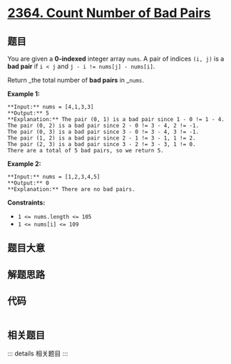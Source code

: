 # [2364. Count Number of Bad Pairs](https://leetcode.com/problems/count-number-of-bad-pairs)

## 题目

You are given a **0-indexed** integer array `nums`. A pair of indices `(i, j)`
is a **bad pair** if `i < j` and `j - i != nums[j] - nums[i]`.

Return _the total number of **bad pairs** in _`nums`.



**Example 1:**

    
    
    **Input:** nums = [4,1,3,3]
    **Output:** 5
    **Explanation:** The pair (0, 1) is a bad pair since 1 - 0 != 1 - 4.
    The pair (0, 2) is a bad pair since 2 - 0 != 3 - 4, 2 != -1.
    The pair (0, 3) is a bad pair since 3 - 0 != 3 - 4, 3 != -1.
    The pair (1, 2) is a bad pair since 2 - 1 != 3 - 1, 1 != 2.
    The pair (2, 3) is a bad pair since 3 - 2 != 3 - 3, 1 != 0.
    There are a total of 5 bad pairs, so we return 5.
    

**Example 2:**

    
    
    **Input:** nums = [1,2,3,4,5]
    **Output:** 0
    **Explanation:** There are no bad pairs.
    



**Constraints:**

  * `1 <= nums.length <= 105`
  * `1 <= nums[i] <= 109`


## 题目大意

## 解题思路

## 代码

```javascript

```

## 相关题目

::: details 相关题目
:::
